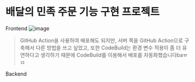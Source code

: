 # 배달의 민족 주문 기능 구현 프로젝트

Frontend
![image](https://user-images.githubusercontent.com/127010049/235811384-c0b9286b-c682-4308-8365-68f1b0bc2281.png)
 
 > GitHub Action을 사용하여 배포해도 되지만, 서버 쪽을 GitHub Action으로 구축해서 다른 방법을 쓰고 싶었고, 또한 CodeBuild는 환경 변수 적용이 좀 더 유연하다고 생각하기 때문에 CodeBuild를 이용해서 배포를 자동화했습니다baㅠㅁ

Backend

